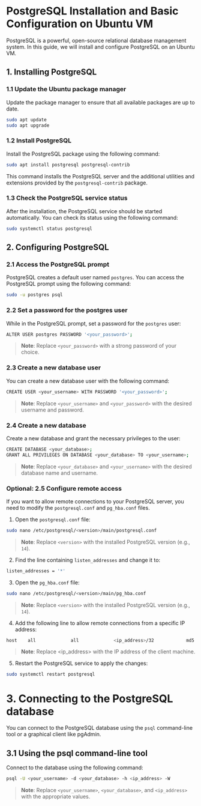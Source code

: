 # PostgreSQL Installation and Basic Configuration on Ubuntu VM
PostgreSQL is a powerful, open-source relational database management system. In this guide, we will install and configure PostgreSQL on an Ubuntu VM.

## 1. Installing PostgreSQL
### 1.1 Update the Ubuntu package manager
Update the package manager to ensure that all available packages are up to date.
```bash
sudo apt update
sudo apt upgrade
```

### 1.2 Install PostgreSQL
Install the PostgreSQL package using the following command:
```bash
sudo apt install postgresql postgresql-contrib
```
This command installs the PostgreSQL server and the additional utilities and extensions provided by the `postgresql-contrib` package.

### 1.3 Check the PostgreSQL service status
After the installation, the PostgreSQL service should be started automatically. You can check its status using the following command:
```bash
sudo systemctl status postgresql
```

## 2. Configuring PostgreSQL
### 2.1 Access the PostgreSQL prompt
PostgreSQL creates a default user named `postgres`. You can access the PostgreSQL prompt using the following command:
```bash
sudo -u postgres psql
```

### 2.2 Set a password for the postgres user
While in the PostgreSQL prompt, set a password for the `postgres` user:
```bash
ALTER USER postgres PASSWORD '<your_password>';
```
> **Note**: Replace `<your_password>` with a strong password of your choice.

### 2.3 Create a new database user
You can create a new database user with the following command:
```bash
CREATE USER <your_username> WITH PASSWORD '<your_password>';
```
> **Note**: Replace `<your_username>` and `<your_password>` with the desired username and password.

### 2.4 Create a new database
Create a new database and grant the necessary privileges to the user:
```bash
CREATE DATABASE <your_database>;
GRANT ALL PRIVILEGES ON DATABASE <your_database> TO <your_username>;
```
> **Note**: Replace `<your_database>` and `<your_username>` with the desired database name and username.

### Optional: 2.5 Configure remote access
If you want to allow remote connections to your PostgreSQL server, you need to modify the `postgresql.conf` and `pg_hba.conf` files.

1. Open the `postgresql.conf` file:
```bash
sudo nano /etc/postgresql/<version>/main/postgresql.conf
```
> **Note**: Replace `<version>` with the installed PostgreSQL version (e.g., `14`).

2. Find the line containing `listen_addresses` and change it to:
```bash
listen_addresses = '*'
```

3. Open the `pg_hba.conf` file:
```bash
sudo nano /etc/postgresql/<version>/main/pg_hba.conf
```
> **Note**: Replace `<version>` with the installed PostgreSQL version (e.g., `14`).

4. Add the following line to allow remote connections from a specific IP address:
```bash
host    all             all             <ip_address>/32            md5
```
> **Note**: Replace <ip_address> with the IP address of the client machine.

5. Restart the PostgreSQL service to apply the changes:
```bash
sudo systemctl restart postgresql
```

# 3. Connecting to the PostgreSQL database
You can connect to the PostgreSQL database using the `psql` command-line tool or a graphical client like pgAdmin.
## 3.1 Using the psql command-line tool
Connect to the database using the following command:
```bash
psql -U <your_username> -d <your_database> -h <ip_address> -W
```
> **Note**: Replace `<your_username>`, `<your_database>`, and `<ip_address>` with the appropriate values.